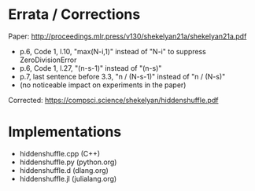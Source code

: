 # Errata / Corrections

Paper: http://proceedings.mlr.press/v130/shekelyan21a/shekelyan21a.pdf

* p.6, Code 1, l.10, "max(N-i,1)" instead of "N-i" to suppress ZeroDivisionError
* p.6, Code 1, l.27, "(n-s-1)" instead of "(n-s)"
* p.7, last sentence before 3.3, "n / (N-s-1)" instead of "n / (N-s)"
* (no noticeable impact on experiments in the paper)

Corrected: https://compsci.science/shekelyan/hiddenshuffle.pdf

# Implementations

* hiddenshuffle.cpp (C++)
* hiddenshuffle.py (python.org)
* hiddenshuffle.d (dlang.org)
* hiddenshuffle.jl (julialang.org)
